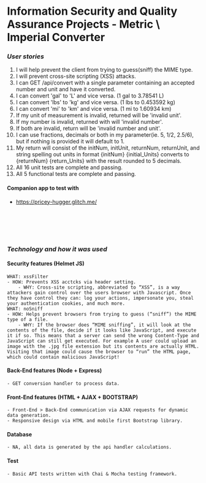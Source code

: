 # Information Security and Quality Assurance Projects - Metric \ Imperial Converter

### _User stories_

1. I will help prevent the client from trying to guess(sniff) the MIME type.
2. I will prevent cross-site scripting (XSS) attacks.
3. I can GET /api/convert with a single parameter containing an accepted number and unit and have it converted.
4. I can convert 'gal' to 'L' and vice versa. (1 gal to 3.78541 L)
5. I can convert 'lbs' to 'kg' and vice versa. (1 lbs to 0.453592 kg)
6. I can convert 'mi' to 'km' and vice versa. (1 mi to 1.60934 km)
7. If my unit of measurement is invalid, returned will be 'invalid unit'.
8. If my number is invalid, returned with will 'invalid number'.
9. If both are invalid, return will be 'invalid number and unit'.
10. I can use fractions, decimals or both in my parameter(ie. 5, 1/2, 2.5/6), but if nothing is provided it will default to 1.
11. My return will consist of the initNum, initUnit, returnNum, returnUnit, and string spelling out units in format {initNum} {initial_Units} converts to {returnNum} {return_Units} with the result rounded to 5 decimals.
12. All 16 unit tests are complete and passing.
13. All 5 functional tests are complete and passing.

#### Companion app to test with
- https://pricey-hugger.glitch.me/

  <br>
  <br>
  <br>
  <br>

### _Technology and how it was used_

#### Security features (Helmet JS)
    WHAT: xssFilter
    - HOW: Prevents XSS acctcks via header setting.
        - WHY: Cross-site scripting, abbreviated to “XSS”, is a way attackers gain control over the users browser with Javascript. Once they have control they can: log your actions, impersonate you, steal your authentication cookies, and much more.
    WHAT: noSniff
    - HOW: Helps prevent browsers from trying to guess (“sniff”) the MIME type of a file.
        - WHY: If the browser does “MIME sniffing”, it will look at the contents of the file, decide if it looks like JavaScript, and execute it if so. This means that a server can send the wrong Content-Type and JavaScript can still get executed. For example A user could upload an image with the .jpg file extension but its contents are actually HTML. Visiting that image could cause the browser to “run” the HTML page, which could contain malicious JavaScript!

#### Back-End features (Node + Express)

    - GET conversion handler to process data.

#### Front-End features (HTML + AJAX + BOOTSTRAP)

    - Front-End > Back-End communication via AJAX requests for dynamic data generation.
    - Responsive design via HTML and mobile first Bootstrap library. 

#### Database

    - NA, all data is generated by the api handler calculations. 

#### Test

    - Basic API tests written with Chai & Mocha testing framework.